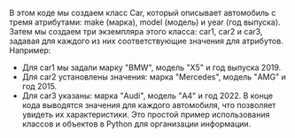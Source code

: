 В этом коде мы создаем класс Car, который описывает автомобиль с тремя атрибутами: make (марка), model (модель) и year (год выпуска).
Затем мы создаем три экземпляра этого класса: car1, car2 и car3, задавая для каждого из них соответствующие значения для атрибутов.
Например:
- Для car1 мы задали марку "BMW", модель "X5" и год выпуска 2019.
- Для car2 установлены значения: марка "Mercedes", модель "AMG" и год 2015.
- Для car3 указаны: марка "Audi", модель "A4" и год 2022.
В конце кода выводятся значения для каждого автомобиля, что позволяет увидеть их характеристики. Это простой пример использования классов и объектов в Python для организации информации.
